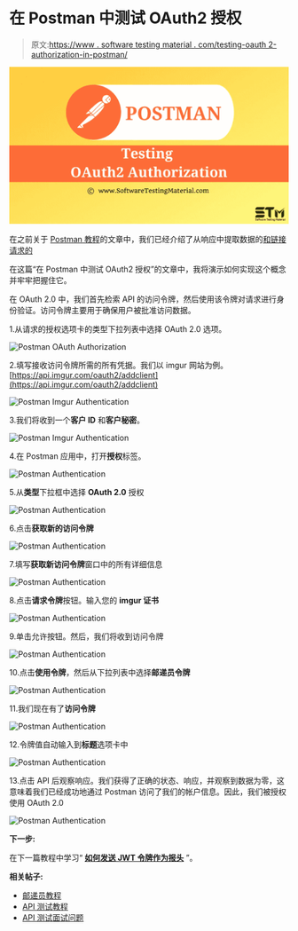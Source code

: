 # 在 Postman 中测试 OAuth2 授权

> 原文:[https://www . software testing material . com/testing-oauth 2-authorization-in-postman/](https://www.softwaretestingmaterial.com/testing-oauth2-authorization-in-postman/)

![Testing OAuth2 Authorization In Postman](img/63d58e5c31d169f8a50478538cb045df.png)

在之前关于 [Postman 教程](https://www.softwaretestingmaterial.com/postman-tutorial/)的文章中，我们已经介绍了从响应中提取数据的[和链接请求的](https://www.softwaretestingmaterial.com/extracting-data-from-responses-chaining-requests/)

在这篇“在 Postman 中测试 OAuth2 授权”的文章中，我将演示如何实现这个概念并牢牢把握住它。

在 OAuth 2.0 中，我们首先检索 API 的访问令牌，然后使用该令牌对请求进行身份验证。访问令牌主要用于确保用户被批准访问数据。

1.从请求的授权选项卡的类型下拉列表中选择 OAuth 2.0 选项。

![Postman OAuth Authorization](img/c741e03126dc67d7a50d5dc05d0b2ae5.png)

2.填写接收访问令牌所需的所有凭据。我们以 imgur 网站为例。[https://api.imgur.com/oauth2/addclient](https://api.imgur.com/oauth2/addclient)

![Postman Imgur Authentication](img/d61d735b58fdf890d95f383509e80175.png)

3.我们将收到一个**客户 ID** 和**客户秘密**。

![Postman Imgur Authentication](img/d38ef35ee4f6b30b8701480fd0b503f8.png)

4.在 Postman 应用中，打开**授权**标签。

![Postman Authentication](img/32254dc504022a4ee6c5d9ea45f7a1c5.png)

5.从**类型**下拉框中选择 **OAuth 2.0** 授权

![Postman Authentication](img/f488545ed8a4bc80c3e75701f071bd43.png)

6.点击**获取新的访问令牌**

![Postman Authentication](img/901ee7a376d38da9cda38fd40f4589ae.png)

7.填写**获取新访问令牌**窗口中的所有详细信息

![Postman Authentication](img/513919df321948a7d1c62c31b72be26e.png)

8.点击**请求令牌**按钮。输入您的 **imgur 证书**

![Postman Authentication](img/8360112a6a6462d0aa2fa00e241e1ed6.png)

9.单击允许按钮。然后，我们将收到访问令牌

![Postman Authentication](img/cd68a0fb03dc1b06e158eb827a911c05.png)

10.点击**使用令牌**，然后从下拉列表中选择**邮递员令牌**

![Postman Authentication](img/fbabdaf142ca5eb05ca93a412b41fdbf.png)

11.我们现在有了**访问令牌**

![Postman Authentication](img/c0aabf67a28fd7edb2c7ad28fe7f816d.png)

12.令牌值自动输入到**标题**选项卡中

![Postman Authentication](img/2e8ba64e94ce79680eecb5c6a96ca08e.png)

13.点击 API 后观察响应。我们获得了正确的状态、响应，并观察到数据为零，这意味着我们已经成功地通过 Postman 访问了我们的帐户信息。因此，我们被授权使用 OAuth 2.0

![Postman Authentication](img/58d8f56ccab6d150a6862e5b7e9809f1.png)

**下一步:**

在下一篇教程中学习“ [**如何发送 JWT 令牌作为报头**](https://www.softwaretestingmaterial.com/how-to-send-jwt-token-as-header/) ”。

**相关帖子:**

*   [邮递员教程](https://www.softwaretestingmaterial.com/postman-tutorial/)
*   [API 测试教程](https://www.softwaretestingmaterial.com/api-testing/)
*   [API 测试面试问题](https://www.softwaretestingmaterial.com/api-testing-interview-questions/)
